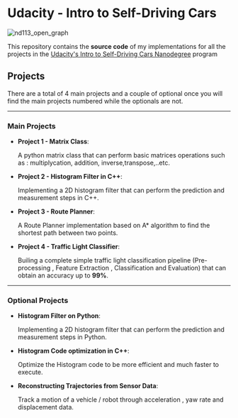 # Udacity - Intro to Self-Driving Cars

![nd113_open_graph](https://user-images.githubusercontent.com/47195928/81456675-896c0800-9193-11ea-9fea-d55f442c98a0.jpg)


This repository contains the **source code** of my implementations for all the projects in the [Udacity's Intro to Self-Driving Cars Nanodegree](https://www.udacity.com/course/intro-to-self-driving-cars--nd113) program


## Projects

There are a total of 4 main projects and a couple of optional once you will find the main projects numbered while the optionals are not.

---
### Main Projects


* **Project 1 - Matrix Class**:

  A python matrix class that can perform basic matrices operations such as : multiplycation, addition, inverse,transpose,..etc.


* **Project 2 - Histogram Filter in C++**:

  Implementing a 2D histogram filter that can perform the prediction and measurement steps in C++.



* **Project 3 - Route Planner**:

  A Route Planner implementation based on A* algorithm to find the shortest path between two points.


* **Project 4 - Traffic Light Classifier**:

  Builing a complete simple traffic light classification pipeline (Pre-processing , Feature Extraction , Classification and Evaluation)   that can obtain an accuracy up to **99%**. 



---
### Optional Projects


* **Histogram Filter on Python**:

  Implementing a 2D histogram filter that can perform the prediction and measurement steps in Python.


* **Histogram Code optimization in C++**:

  Optimize the Histogram code to be more efficient and much faster to execute.


* **Reconstructing Trajectories from Sensor Data**:

  Track a motion of a vehicle / robot through acceleration , yaw rate and displacement data.

